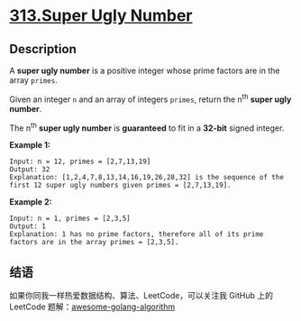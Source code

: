 # [313.Super Ugly Number][title]

## Description
A **super ugly number** is a positive integer whose prime factors are in the array `primes`.

Given an integer `n` and an array of integers `primes`, return the n<sup>th</sup> **super ugly number**.

The n<sup>th</sup> **super ugly number** is **guaranteed** to fit in a **32-bit** signed integer.

**Example 1:**

```
Input: n = 12, primes = [2,7,13,19]
Output: 32
Explanation: [1,2,4,7,8,13,14,16,19,26,28,32] is the sequence of the first 12 super ugly numbers given primes = [2,7,13,19].
```

**Example 2:**

```
Input: n = 1, primes = [2,3,5]
Output: 1
Explanation: 1 has no prime factors, therefore all of its prime factors are in the array primes = [2,3,5].
```

## 结语

如果你同我一样热爱数据结构、算法、LeetCode，可以关注我 GitHub 上的 LeetCode 题解：[awesome-golang-algorithm][me]

[title]: https://leetcode.com/problems/super-ugly-number/
[me]: https://github.com/kylesliu/awesome-golang-algorithm
